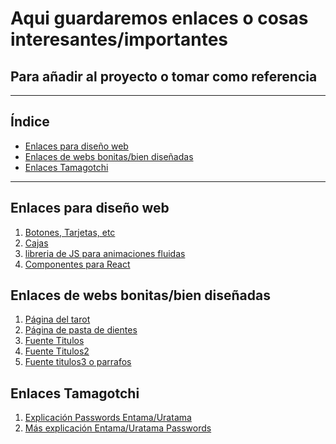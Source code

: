 <!-- <p align="center">
  <img src="portadaNotas.png" alt="Portada" width="600"/>
</p> -->


# Aqui guardaremos enlaces o cosas interesantes/importantes
## Para añadir al proyecto o tomar como referencia

---

## Índice
- [Enlaces para diseño web](#Enlaces-para-diseño-web)
- [Enlaces de webs bonitas/bien diseñadas](#Enlaces-de-webs-bonitas/bien-diseñadas)
- [Enlaces Tamagotchi](#Enlaces-Tamagotchi)

---


<!-- Esto es un parrafo y **esto esta en negrita** , *esto esta en cursiva* y `esto esta en codigo` -->

## Enlaces para diseño web
1. [Botones, Tarjetas, etc](https://uiverse.io/)
2. [Cajas](https://neumorphism.io/#deddda)
3. [libreria de JS para animaciones fluidas](https://animejs.com)
4. [Componentes para React](https://reactbits.dev/get-started/introduction)

## Enlaces de webs bonitas/bien diseñadas
1. [Página del tarot](https://tarotoo.com/es/)
2. [Página de pasta de dientes](https://www.marvis.com/spain/es/)
3. [Fuente Titulos](https://fontesk.com/year-font/)
4. [Fuente Titulos2](https://fontesk.com/y-1999-k-font/)
5. [Fuente titulos3 o parrafos](https://fontesk.com/intranet-font/)

## Enlaces Tamagotchi
1. [Explicación Passwords Entama/Uratama](https://curlour.neocities.org/en/tmgc/entama/expw)
3. [Más explicación Entama/Uratama Passwords](https://www.tapatalk.com/groups/tamazone/explanation-of-e-tamago-passwords-t2615.html)

